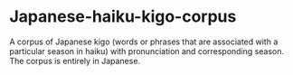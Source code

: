 # Japanese-haiku-kigo-corpus
A corpus of Japanese kigo (words or phrases that are associated with a particular season in haiku) with pronunciation and corresponding season.
The corpus is entirely in Japanese.
